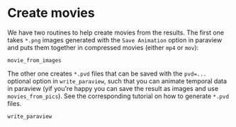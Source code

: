 # Create movies

We have two routines to help create movies from the results.
The first one takes `*.png` images generated with the `Save Animation` option in paraview and puts them together in compressed movies (either `mp4` or `mov`):
```@docs
movie_from_images
```

The other one creates `*.pvd` files that can be saved with the `pvd=...` optional option in `write_paraview`, such that you can animate temporal data in paraview (yif you're happy you can save the result as images and use `movies_from_pics`). See the corresponding tutorial on how to generate `*.pvd` files.
```@docs
write_paraview
```
